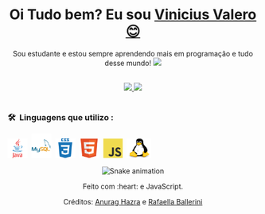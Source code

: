 <div>
  
  <h1 align="center">
    Oi Tudo bem? Eu sou 
    <a href="">Vinicius Valero😊</a>
  </h1>
  
  <p align="center">
    Sou estudante e estou sempre aprendendo mais em programação e tudo desse mundo! <img src="https://media.giphy.com/media/WUlplcMpOCEmTGBtBW/giphy.gif" width="50">
  </p>
  
  
</div>
<br>
<div align="center">
  <a href="https://github.com/ViniciusVChabariberi">
    <img height="150em" src="https://github-readme-stats.vercel.app/api?username=ViniciusVChabariberi&count_private=true&include_all_commits=true&show_icons=true&theme=dracula&hide_border=false&show_owner=true&locale=pt-br"/>
    <img height="150em" src="https://github-readme-stats.vercel.app/api/top-langs/?username=ViniciusVChabariberi&theme=dracula&hide_border=false&&layout=compact&locale=pt-br&count_private=true"/>
  </a>
</div>
<br>

### 🛠 &nbsp;Linguagens que utilizo :

<p>
<img src="https://github.com/devicons/devicon/blob/master/icons/java/java-original-wordmark.svg" title="Java" alt="Java" width="40" height="40"/>&nbsp;
<img src="https://github.com/devicons/devicon/blob/master/icons/mysql/mysql-original-wordmark.svg" title="MySQL"  alt="MySQL" width="40" height="50"/>&nbsp;
<img src="https://github.com/devicons/devicon/blob/master/icons/css3/css3-plain-wordmark.svg"  title="CSS3" alt="CSS" width="40" height="40"/>&nbsp;
<img src="https://github.com/devicons/devicon/blob/master/icons/html5/html5-original.svg" title="HTML5" alt="HTML" width="40" height="40"/>&nbsp;
<img src="https://github.com/devicons/devicon/blob/master/icons/javascript/javascript-original.svg" title="JavaScript" alt="JavaScript" width="40" height="40"/>&nbsp;
<img  alt="linux" height="40" width="50" src="https://raw.githubusercontent.com/devicons/devicon/master/icons/linux/linux-original.svg">&nbsp;
</p>


<div align="center">

  ![Snake animation](https://github.com/danielbped/danielbped/blob/output/github-contribution-grid-snake.svg)
  
</div>

<div align="center">
  <p>Feito com :heart: e JavaScript.</p>
  <p>Créditos: <a href="https://github.com/anuraghazra/github-readme-stats">Anurag Hazra</a> e <a href="https://github.com/rafaballerini">Rafaella Ballerini</a></p>
</div>

